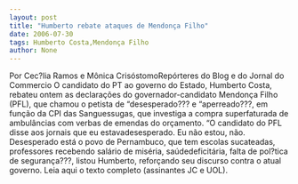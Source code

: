 ```yaml
---
layout: post
title: "Humberto rebate ataques de Mendonça Filho"
date: 2006-07-30
tags: Humberto Costa,Mendonça Filho
author: None
---
```

Por Cec?lia Ramos e Mônica CrisóstomoRepórteres do Blog e do Jornal do Commercio
O candidato do PT ao governo do Estado, Humberto Costa, rebateu ontem as declarações do governador-candidato Mendonça Filho (PFL), que chamou o petista de “desesperado??? e “aperreado???, em função da CPI das Sanguessugas, que investiga a compra superfaturada de ambulâncias com verbas de emendas do orçamento.
“O candidato do PFL disse aos jornais que eu estavadesesperado. Eu não estou, não. Desesperado está o povo de Pernambuco, que tem escolas sucateadas, professores recebendo salário de miséria, saúdedeficitária, falta de pol?tica de segurança???, listou Humberto, reforçando seu discurso contra o atual governo.
Leia aqui o texto completo (assinantes JC e UOL). 